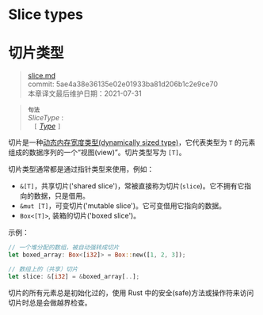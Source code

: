 # Slice types
# 切片类型

>[slice.md](https://github.com/rust-lang/reference/blob/master/src/types/slice.md)\
>commit: 5ae4a38e36135e02e01933ba81d206b1c2e9ce70 \
>本章译文最后维护日期：2021-07-31

> **<sup>句法</sup>**\
> _SliceType_ :\
> &nbsp;&nbsp; `[` [_Type_] `]`

切片是一种[动态内存宽度类型(dynamically sized type)][dynamically sized type]，它代表类型为 `T` 的元素组成的数据序列的一个“视图(view)”。切片类型写为 `[T]`。

切片类型通常都是通过指针类型来使用，例如：

* `&[T]`，共享切片('shared slice')，常被直接称为切片(`slice`)。它不拥有它指向的数据，只是借用。
* `&mut [T]`，可变切片('mutable slice')。它可变借用它指向的数据。
* `Box<[T]>`, 装箱的切片('boxed slice')。

示例：

```rust
// 一个堆分配的数组，被自动强转成切片
let boxed_array: Box<[i32]> = Box::new([1, 2, 3]);

// 数组上的（共享）切片
let slice: &[i32] = &boxed_array[..];
```

切片的所有元素总是初始化过的，使用 Rust 中的安全(safe)方法或操作符来访问切片时总是会做越界检查。

[_Type_]: ../types.md#type-expressions
[dynamically sized type]: ../dynamically-sized-types.md